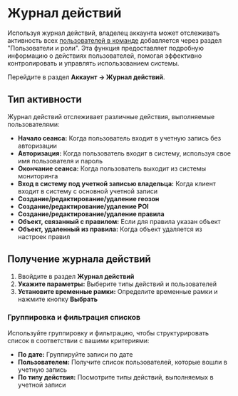 # Журнал действий

Используя журнал действий, владелец аккаунта может отслеживать активность всех [пользователей в команде](../page-f0ca13cd-898e-4aaa-b124-0a22c7bb1330/page-f0fb91bf-70ac-49c8-a816-dac95e966a0b.md) добавляется через раздел "Пользователи и роли". Эта функция предоставляет подробную информацию о действиях пользователей, помогая эффективно контролировать и управлять использованием системы.

Перейдите в раздел **Аккаунт → Журнал действий**.

## Тип активности

Журнал действий отслеживает различные действия, выполняемые пользователями:

- **Начало сеанса:** Когда пользователь входит в учетную запись без авторизации
- **Авторизация:** Когда пользователь входит в систему, используя свое имя пользователя и пароль
- **Окончание сеанса:** Когда пользователь выходит из системы мониторинга
- **Вход в систему под учетной записью владельца:** Когда клиент входит в систему с основной учетной записи
- **Создание/редактирование/удаление геозон**
- **Создание/редактирование/удаление POI**
- **Создание/редактирование/удаление правила**
- **Объект, связанный с правилом:** Если для правила указан объект
- **Объект, удаленный из правила:** Когда объект удаляется из настроек правил

## Получение журнала действий

1. Ввойдите в раздел **Журнал действий**
2. **Укажите параметры:** Выберите типы действий и пользователей
3. **Установите временные рамки:** Определите временные рамки и нажмите кнопку **Выбрать**

### Группировка и фильтрация списков

Используйте группировку и фильтрацию, чтобы структурировать список в соответствии с вашими критериями:

- **По дате:** Группируйте записи по дате
- **Пользователем:** Получите список пользователей, которые вошли в учетную запись
- **По типу действия:** Посмотрите типы действий, выполняемых в учетной записи